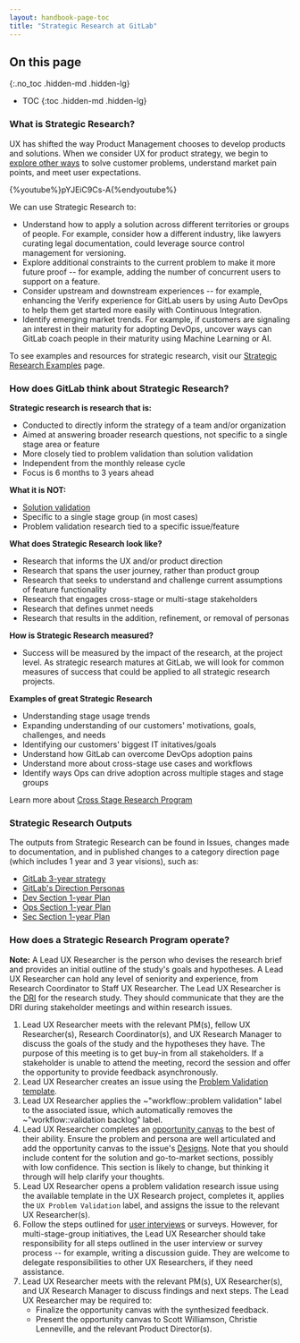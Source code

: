```yaml
---
layout: handbook-page-toc
title: "Strategic Research at GitLab"
---
```


## On this page
{:.no_toc .hidden-md .hidden-lg}

- TOC
{:toc .hidden-md .hidden-lg}

### What is Strategic Research?

UX has shifted the way Product Management chooses to develop products and solutions. When we consider UX for product strategy, we begin to [explore other ways](http://interactions.acm.org/archive/view/january-february-2017/strategic-ux) to solve customer problems, understand market pain points, and meet user expectations. 

{%youtube%}pYJEiC9Cs-A{%endyoutube%}

We can use Strategic Research to:

- Understand how to apply a solution across different territories or groups of people. For example, consider how a different industry, like lawyers curating legal documentation, could leverage source control management for versioning. 
- Explore additional constraints to the current problem to make it more future proof -- for example, adding the number of concurrent users to support on a feature.  
- Consider upstream and downstream experiences -- for example, enhancing the Verify experience for GitLab users by using Auto DevOps to help them get started more easily with Continuous Integration. 
- Identify emerging market trends. For example, if customers are signaling an interest in their maturity for adopting DevOps, uncover ways can GitLab coach people in their maturity using Machine Learning or AI. 

To see examples and resources for strategic research, visit our [Strategic Research Examples](/handbook/engineering/ux/ux-research-training/strategic-research-at-gitlab/strategic-research-examples.html) page.

### How does GitLab think about Strategic Research?

**Strategic research is research that is:**
* Conducted to directly inform the strategy of a team and/or organization
* Aimed at answering broader research questions, not specific to a single stage area or feature
* More closely tied to problem validation than solution validation
* Independent from the monthly release cycle
* Focus is 6 months to 3 years ahead

**What it is NOT:**
* [Solution validation](/handbook/engineering/ux/ux-research-training/solution-validation-and-methods/)
* Specific to a single stage group (in most cases)
* Problem validation research tied to a specific issue/feature

**What does Strategic Research look like?**

* Research that informs the UX and/or product direction
* Research that spans the user journey, rather than product group 
* Research that seeks to understand and challenge current assumptions of feature functionality 
* Research that engages cross-stage or multi-stage stakeholders
* Research that defines unmet needs
* Research that results in the addition, refinement, or removal of personas

**How is Strategic Research measured?**
* Success will be measured by the impact of the research, at the project level.  As strategic research matures at GitLab, we will look for common measures of success that could be applied to all strategic research projects.

**Examples of great Strategic Research**
* Understanding stage usage trends
* Expanding understanding of our customers' motivations, goals, challenges, and needs
* Identifying our customers' biggest IT initatives/goals
* Understand how GitLab can overcome DevOps adoption pains
* Understand more about cross-stage use cases and workflows
* Identify ways Ops can drive adoption across multiple stages and stage groups

Learn more about [Cross Stage Research Program](https://about.gitlab.com/handbook/engineering/ux/ux-research-training/strategic-research-at-gitlab/cross-stage-research-program.html)

### Strategic Research Outputs

The outputs from Strategic Research can be found in Issues, changes made to documentation, and in published changes to a category direction page (which includes 1 year and 3 year visions), such as:

* [GitLab 3-year strategy](https://about.gitlab.com/direction/#3-year-strategy)
* [GitLab's Direction Personas](https://about.gitlab.com/direction/#personas)
* [Dev Section 1-year Plan](https://about.gitlab.com/direction/dev/#dev-section-fy22-themes)
* [Ops Section 1-year Plan](https://about.gitlab.com/direction/ops/#ops-section-plan)
* [Sec Section 1-year Plan](https://about.gitlab.com/direction/security/#1-year-plan) 

### How does a Strategic Research Program operate?

**Note:** A Lead UX Researcher is the person who devises the research brief and provides an initial outline of the study's goals and hypotheses. A Lead UX Researcher can hold any level of seniority and experience, from Research Coordinator to Staff UX Researcher. The Lead UX Researcher is the [DRI](/handbook/people-group/directly-responsible-individuals/) for the research study. They should communicate that they are the DRI during stakeholder meetings and within research issues.

1. Lead UX Researcher meets with the relevant PM(s), fellow UX Researcher(s), Research Coordinator(s), and UX Research Manager to discuss the goals of the study and the hypotheses they have. The purpose of this meeting is to get buy-in from all stakeholders. If a stakeholder is unable to attend the meeting, record the session and offer the opportunity to provide feedback asynchronously.
1. Lead UX Researcher creates an issue using the [Problem Validation template](https://gitlab.com/gitlab-org/gitlab/-/blob/master/.gitlab/issue_templates/Problem_Validation.md).
1. Lead UX Researcher applies the ~"workflow::problem validation" label to the associated issue, which automatically removes the ~"workflow::validation backlog" label.
1. Lead UX Researcher completes an [opportunity canvas](/handbook/engineering/ux/ux-research/#opportunity-canvas) to the best of their ability. Ensure the problem and persona are well articulated and add the opportunity canvas to the issue's [Designs](https://docs.gitlab.com/ee/user/project/issues/design_management.html#the-design-management-page). Note that you should include content for the solution and go-to-market sections, possibly with low confidence. This section is likely to change, but thinking it through will help clarify your thoughts.
1. Lead UX Researcher opens a problem validation research issue using the available template in the UX Research project, completes it, applies the `UX Problem Validation` label, and assigns the issue to the relevant UX Researcher(s).
1. Follow the steps outlined for [user interviews](/handbook/engineering/ux/ux-research-training/writing-usability-testing-script/) or surveys. However, for multi-stage-group initiatives, the Lead UX Researcher should take responsibility for all steps outlined in the user interview or survey process -- for example, writing a discussion guide. They are welcome to delegate responsibilities to other UX Researchers, if they need assistance.
1. Lead UX Researcher meets with the relevant PM(s), UX Researcher(s), and UX Research Manager to discuss findings and next steps.
The Lead UX Researcher may be required to:
    * Finalize the opportunity canvas with the synthesized feedback.
    * Present the opportunity canvas to Scott Williamson, Christie Lenneville, and the relevant Product Director(s).
